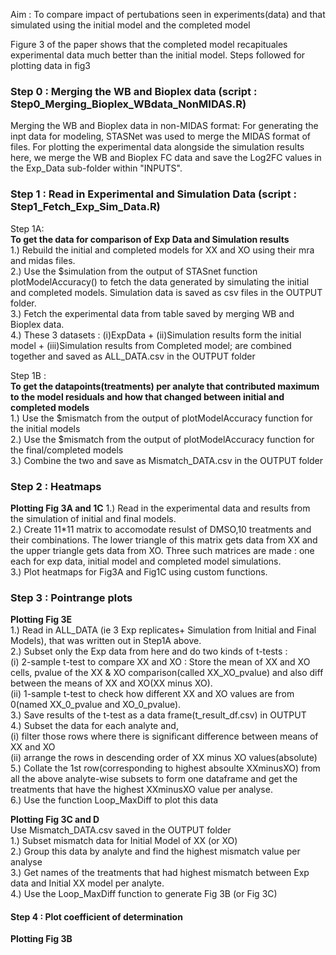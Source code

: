 
Aim : To compare impact of pertubations seen in experiments(data) and that simulated using the initial model and the completed model

Figure 3 of the paper shows that the completed model recapituales experimental data much better than the initial model. Steps followed for plotting data in fig3

###  Step 0 : Merging the WB and Bioplex data  (script : Step0_Merging_Bioplex_WBdata_NonMIDAS.R)      
Merging the WB and Bioplex data in non-MIDAS format: For generating the inpt data for modeling, STASNet was used to merge the MIDAS format of files. For plotting the experimental data alongside the simulation results here, we merge the WB and Bioplex FC data and save the Log2FC values in the Exp_Data sub-folder within "INPUTS".

### Step 1 : Read in Experimental and Simulation Data (script : Step1_Fetch_Exp_Sim_Data.R)       
Step 1A:       
**To get the data for comparison of Exp Data and Simulation results**     
1.) Rebuild the initial and completed models for XX and XO using their mra and midas files.     
2.) Use the $simulation from the output of STASnet function plotModelAccuracy() to fetch the data generated by simulating the initial and completed models. Simulation data is saved as csv files in the OUTPUT folder.  
3.) Fetch the experimental data from table saved by merging WB and Bioplex data.      
4.) These 3 datasets : (i)ExpData + (ii)Simulation results form the initial model + (iii)Simulation results from Completed model;  are combined together and saved as ALL_DATA.csv in the OUTPUT folder   

Step 1B :     
**To get the datapoints(treatments) per analyte that contributed maximum to the model residuals and how that changed between initial and completed models**  
1.) Use the $mismatch from the output of plotModelAccuracy function for the initial models   
2.) Use the $mismatch from the output of plotModelAccuracy function for the final/completed models   
3.) Combine the two and save as Mismatch_DATA.csv in the OUTPUT folder   

### Step 2 : Heatmaps  
**Plotting Fig 3A and 1C**
1.) Read in the experimental data and results from the simulation of initial and final models.    
2.) Create 11\*11 matrix to accomodate resulst of DMSO,10 treatments and their combinations. The lower triangle of this matrix gets data from XX and the upper triangle gets data from XO. Three such matrices are made : one each for exp data, initial model and completed model simulations.   
3.) Plot heatmaps for Fig3A and Fig1C using custom functions.    


### Step 3 : Pointrange plots 
**Plotting Fig 3E**     
1.) Read in ALL_DATA (ie 3 Exp replicates+ Simulation from Initial and Final Models), that was written out in Step1A above.   
2.) Subset only the Exp data from here and do two kinds of t-tests :   
  (i) 2-sample t-test to compare XX and XO : Store the mean of XX and XO cells, pvalue of the XX & XO comparison(called XX_XO_pvalue) and also diff between the means of XX and XO(XX minus XO).    
  (ii) 1-sample t-test to check how different XX and XO values are from 0(named XX_0_pvalue and XO_0_pvalue).           
3.) Save results of the t-test as a data frame(t_result_df.csv) in OUTPUT   
4.) Subset the data for each analyte and,    
  (i) filter those rows where there is significant difference between means of XX and XO   
  (ii) arrange the rows in descending order of XX minus XO values(absolute)   
5.) Collate the 1st row(corresponding to highest absoulte XXminusXO) from all the above analyte-wise subsets to form one dataframe and get the treatments that have the highest XXminusXO value per analyse.   
6.) Use the function Loop_MaxDiff to plot this data 


**Plotting Fig 3C and D**  
Use Mismatch_DATA.csv saved in the OUTPUT folder   
1.) Subset mismatch data for Initial Model of XX (or XO)   
2.) Group this data by analyte and find the highest mismatch value per analyse   
3.) Get names of the treatments that had highest mismatch between Exp data and Initial XX model per analyte.   
4.) Use the Loop_MaxDiff function to generate Fig 3B (or Fig 3C)   

#### Step 4 : Plot coefficient of determination
**Plotting Fig 3B**











